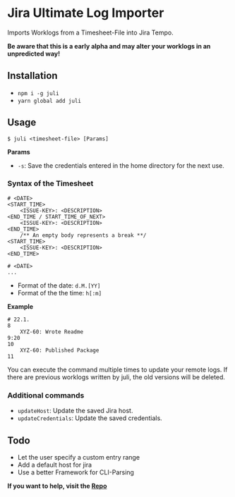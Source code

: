 # Jira Ultimate Log Importer

Imports Worklogs from a Timesheet-File into Jira Tempo.

**Be aware that this is a early alpha and may alter your worklogs in an unpredicted way!**

## Installation

- `npm i -g juli`
- `yarn global add juli`

## Usage

```
$ juli <timesheet-file> [Params]
```

**Params**

- `-s`: Save the credentials entered in the home directory for the next use.

### Syntax of the Timesheet

```
# <DATE>
<START_TIME>
    <ISSUE-KEY>: <DESCRIPTION>
<END_TIME / START_TIME_OF_NEXT>
    <ISSUE-KEY>: <DESCRIPTION>
<END_TIME>
    /** An empty body represents a break **/
<START_TIME>
    <ISSUE-KEY>: <DESCRIPTION>
<END_TIME>

# <DATE>
...
```

- Format of the date: `d.M.[YY]`
- Format of the the time: `h[:m]`

**Example**

```
# 22.1.
8
    XYZ-60: Wrote Readme
9:20
10
    XYZ-60: Published Package
11
```

You can execute the command multiple times to update your remote logs. If there are previous worklogs written by juli, the old versions will be deleted.

### Additional commands

- `updateHost`: Update the saved Jira host.
- `updateCredentials`: Update the saved credentials.

## Todo

- Let the user specify a custom entry range
- Add a default host for jira
- Use a better Framework for CLI-Parsing

**If you want to help, visit the [Repo](https://github.com/Agreon/juli)**
